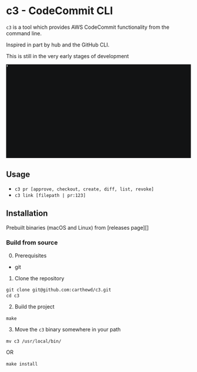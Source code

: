 # c3 - CodeCommit CLI
`c3` is a tool which provides AWS CodeCommit functionality from the command line. 

Inspired in part by hub and the GitHub CLI. 

This is still in the very early stages of development 

![](docs/c3.gif)

## Usage 

- `c3 pr [approve, checkout, create, diff, list, revoke]`
- `c3 link [filepath | pr:123]`

## Installation

Prebuilt binaries (macOS and Linux) from [releases page][]

### Build from source 
0. Prerequisites
* git

1. Clone the repository
```
git clone git@github.com:carthewd/c3.git
cd c3
```

2. Build the project

``` make ```

3. Move the `c3` binary somewhere in your path

``` mv c3 /usr/local/bin/ ```

OR

``` make install ```
